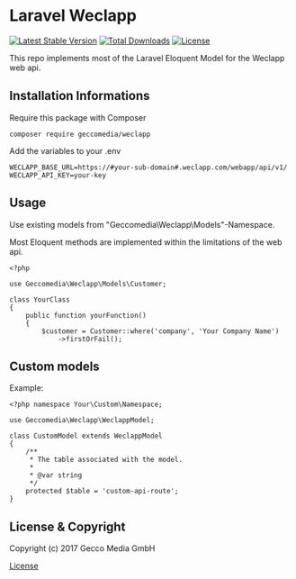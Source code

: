 # Laravel Weclapp

[![Latest Stable Version](https://poser.pugx.org/geccomedia/weclapp/v/stable)](https://packagist.org/packages/geccomedia/weclapp) [![Total Downloads](https://poser.pugx.org/geccomedia/weclapp/downloads)](https://packagist.org/packages/geccomedia/weclapp) [![License](https://poser.pugx.org/geccomedia/weclapp/license)](https://packagist.org/packages/geccomedia/weclapp)

This repo implements most of the Laravel Eloquent Model for the Weclapp web api.

## Installation Informations

Require this package with Composer

```
composer require geccomedia/weclapp
```

Add the variables to your .env

```
WECLAPP_BASE_URL=https://#your-sub-domain#.weclapp.com/webapp/api/v1/
WECLAPP_API_KEY=your-key
```

## Usage

Use existing models from "Geccomedia\Weclapp\Models"-Namespace.

Most Eloquent methods are implemented within the limitations of the web api.
```
<?php

use Geccomedia\Weclapp\Models\Customer;

class YourClass
{
    public function yourFunction()
    {
        $customer = Customer::where('company', 'Your Company Name')
            ->firstOrFail();
```

## Custom models

Example:
```
<?php namespace Your\Custom\Namespace;

use Geccomedia\Weclapp\WeclappModel;

class CustomModel extends WeclappModel
{
    /**
     * The table associated with the model.
     *
     * @var string
     */
    protected $table = 'custom-api-route';
}
```

## License & Copyright

Copyright (c) 2017 Gecco Media GmbH

[License](LICENSE)